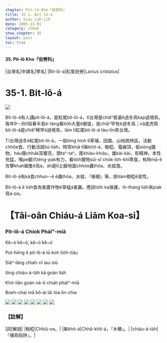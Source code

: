 ```yaml
---
chapter: Pit-lô Kho『伯勞科』
title: 35-1. Bi̍t-lô-á
author: Siau Lah-jih
date: 2003-11-01
category: chheh
show_chapter: 35
layout: post
toc: true
---
```


#### 35. Pit-lô Kho『伯勞科』


|台灣名|中譯名|學名|
|Bi̍t-lô-á|紅尾伯勞|Lanius cristatus|

# 35-1. Bi̍t-lô-á

![](../too5/35/35-1-3.Bi̍t-lô-á.jpg)


Bi̍t-lô-á有人講pit-lô-á，是紅尾bit-lô-á，tī台灣是chiâⁿ普遍ê過冬鳥kap過境鳥，每年9--月tī恒春半島ē-tàng看tio̍h大量ê搬徙，是chiâⁿ罕有ê過冬鳥；nā是虎斑bit-lô-á是chiâⁿ稀罕ê過境鳥，lām tī紅尾bit-lô-á tàu-tīn來台灣。

Tī台灣過冬ê紅尾bit-lô-á，一般lóng hioh tī草埔、田園、山地疏林區，活動chhōe食，行動活跳liú-lia̍h，時常khiā tī柴khi̍t-á、樹椏、電線頂，偷siòng獵物，háu聲chha̍k耳響亮，頭taⁿ-taⁿ，尾khiàu-khiàu，雄kài-kài，有精神。本性兇猛，嘴pe腳爪tēng-pak有力，看tio̍h獵物sûi-sî cho̍k-lo̍h-khì啄食，有時mā-ē攻擊khah細隻ê鳥á，a̍h是tī土腳地面chhōe蟲thōa、水蛙食。

Bit-lô-á有kā食chhun--ê ê蟲thōa、水蛙、『蜥蜴』等，掛tiàm樹椏ê習性。

Bit-lô-á ē lia̍h食為害農作物ê草蜢á害蟲，應該tio̍h ka保護，m̄-thang lia̍h來piak鳥á-pa。



# 【Tâi-oân Chiáu-á Liām Koa-si】

### **Pit-lô-á Chiok Pháiⁿ-miā**


Kĕ~ò͘ kĕ~ò͘, kĕ~ò͘ kĕ~ò͘

Put-hēng ê pit-lô-á iū-koh tio̍h-tiàu

Siáⁿ-lâng chiah-nī iau-siū

Iōng chiáu-á-ta̍h kā goán lia̍h

Khó-liân goán ná-ē chiah pháiⁿ-miā

Boeh-chai mā bô-ài lâi tòa lín-chia


![](../too5/35/35-1-1.Bi̍t-lô-á.jpg)
![](../too5/35/35-1-2.Bi̍t-lô-á.jpg)
![](../too5/35/35-1-5.Bi̍t-lô-á.jpg)
![](../too5/35/35-1-6.Bi̍t-lô-á.jpg)
![](../too5/35/35-1-7.Bi̍t-lô-á.jpg)
![](../too5/35/35-1-4.Bi̍t-lô-á.jpg)
![](../too5/35/35-1-8.Bi̍t-lô-á.jpg)
![](../too5/35/35-1-9.Bi̍t-lô-á.jpg)


### 【註解】

|詞|解說|
|樹椏|Chhiū-oe。|
|柴khi̍t-á|Chhâ-khi̍t-á，『木樁』。|
|chiáu-á-ta̍h|『捕鳥陷阱』。|